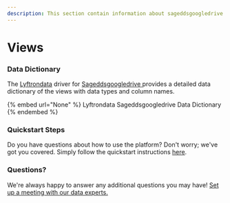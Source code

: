 ```yaml
---
description: This section contain information about sageddsgoogledrive connector views information
---
```


# Views

### Data Dictionary

The [Lyftrondata](https://www.lyftrondata.com/) driver for [Sageddsgoogledrive](None/)[ ](https://www.lyftrondata.com/integration/sageddsgoogledrive/)provides a detailed data dictionary of the views with data types and column names.

{% embed url="None" %}
Lyftrondata Sageddsgoogledrive Data Dictionary
{% endembed %}

### Quickstart Steps

Do you have questions about how to use the platform? Don't worry; we've got you covered. Simply follow the quickstart instructions [here](../README.md).

### Questions? <a href="#questions" id="questions"></a>

We're always happy to answer any additional questions you may have! [Set up a meeting with our data experts.](https://www.lyftrondata.com/book-a-meeting/)


